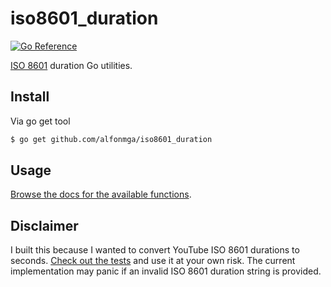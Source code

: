 # iso8601_duration

[![Go Reference](https://pkg.go.dev/badge/github.com/alfonmga/iso8601_duration.svg)](https://pkg.go.dev/github.com/alfonmga/iso8601_duration)

[ISO 8601](https://en.wikipedia.org/wiki/ISO_8601#Durations) duration Go utilities.

## Install

Via go get tool

```bash
$ go get github.com/alfonmga/iso8601_duration
```

## Usage

[Browse the docs for the available functions](https://pkg.go.dev/github.com/alfonmga/iso8601_duration#pkg-functions).

## Disclaimer

I built this because I wanted to convert YouTube ISO 8601 durations to seconds. [Check out the tests](iso8601_duration_test.go) and use it at your own risk. The current implementation may panic if an invalid ISO 8601 duration string is provided.
